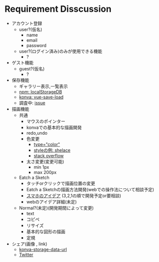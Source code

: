 # Requirement Disscussion

- アカウント登録
    - user?(仮名)
        - name
        - email
        - password
    - user?(ログイン済み)のみが使用できる機能
        - ?
- ゲスト機能
    - guest?(仮名)
        - ?
- 保存機能
    - ギャラリー表示,一覧表示
    - [npm: localStorageDB ](https://github.com/knadh/localStorageDB)
    - [konva: vue-save-load](https://konvajs.org/docs/vue/Save-Load.html#page-title)
    - 調査中: [issue](https://github.com/Recursion-Group-K/sketch/issues/2)
- 描画機能
    - 共通
        - マウスのポインター
        - konvaでの基本的な描画開発
        - redo,undo
        - 色変更
            - [type="color"](https://developer.mozilla.org/ja/docs/Web/HTML/Element/input/color)
            - [styleの例: shelace](https://shoelace.style/components/color-picker)
            - [stack overflow](https://stackoverflow.com/questions/47971289/input-type-color-styling/47971607)
        - 太さ変更(変更可能)
            - min 1px
            - max 200px
    - Eatch a Sketch
        - タッチorクリックで描画位置の変更
        - Eatch a Sketchの描画方法開発(webでの操作法について相談予定)
        - [スマホのアイデア](https://whimsical.com/KgZeJcbniUVaR7gxLLvW8i) (3,2,1の順で開発予定or要相談)
        - webのアイデア詳細(未定)
    - Normal?(未定)(開発期間によって変更)
        - text
        - コピペ
        - リサイズ
        - 基本的な図形の描画
        - 定規
- シェア(画像 , link)
    - [konva-storage-data-url](https://konvajs.org/docs/data_and_serialization/Stage_Data_URL.html)
    - [Twitter](https://miraiteki.life/develop/2019/tiwtter-share-button-with-image-attachment/)
